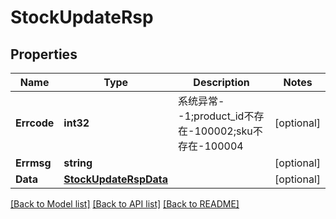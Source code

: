 # StockUpdateRsp

## Properties

Name | Type | Description | Notes
------------ | ------------- | ------------- | -------------
**Errcode** | **int32** | 系统异常--1;product_id不存在-100002;sku不存在-100004 | [optional] 
**Errmsg** | **string** |  | [optional] 
**Data** | [**StockUpdateRspData**](StockUpdateRsp_data.md) |  | [optional] 

[[Back to Model list]](../README.md#documentation-for-models) [[Back to API list]](../README.md#documentation-for-api-endpoints) [[Back to README]](../README.md)


